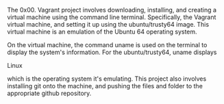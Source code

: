 The 0x00. Vagrant project involves downloading, installing, and creating a virtual machine using the command line terminal. Specifically, the Vagrant virtual machine, and setting it up using the ubuntu/trusty64 image. This virtual machine is an emulation of the Ubuntu 64 operating system.

On the virtual machine, the command uname is used on the terminal to display the system's information. For the ubuntu/trusty64, uname displays

Linux

which is the operating system it's emulating. This project also involves installing git onto the machine, and pushing the files and folder to the appropriate github repository.